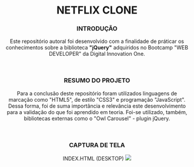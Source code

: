 <h1 align="center">NETFLIX CLONE</h1>
<h3 align="center">INTRODUÇÃO</h3>
<p align="center">Este repositório autoral foi desenvolvido com a finalidade de práticar os conhecimentos sobre a biblioteca <b>"jQuery"</b> adquiridos no Bootcamp "WEB DEVELOPER" da Digital Innovation One.</p>
<br>
<h3 align="center">RESUMO DO PROJETO</h3>
<p align="center">Para a conclusão deste repositório foram utilizados linguagens de marcação como "HTML5", de estilo "CSS3" e programação "JavaScript". Dessa forma, foi de suma importância e relevância este desenvolvimento para a validação do que foi aprendido em teoria. Foi-se utilizado, também, bibliotecas externas como o "Owl Carousel" - plugin jQuery.</p>
<br>

<h3 align="center">CAPTURA DE TELA</h3>
<p align="center"> INDEX.HTML (DESKTOP)
<img src="https://github.com/duhoshina/netflix-clone/blob/master/imagens/entrada.png?raw=true">
